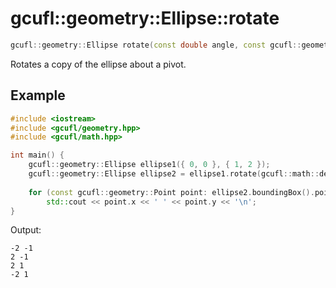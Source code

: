 # gcufl::geometry::Ellipse::rotate
```cpp
gcufl::geometry::Ellipse rotate(const double angle, const gcufl::geometry::Point pivot = gcufl::geometry::Point(0, 0)) const noexcept;
```
Rotates a copy of the ellipse about a pivot.
## Example
```cpp
#include <iostream>
#include <gcufl/geometry.hpp>
#include <gcufl/math.hpp>

int main() {
	gcufl::geometry::Ellipse ellipse1({ 0, 0 }, { 1, 2 });
	gcufl::geometry::Ellipse ellipse2 = ellipse1.rotate(gcufl::math::degToRad(90));
	
	for (const gcufl::geometry::Point point: ellipse2.boundingBox().points)
		std::cout << point.x << ' ' << point.y << '\n';
}
```
Output:
```
-2 -1
2 -1
2 1
-2 1
```
